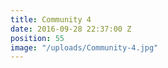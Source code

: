 ```yaml
---
title: Community 4
date: 2016-09-28 22:37:00 Z
position: 55
image: "/uploads/Community-4.jpg"
---
```


